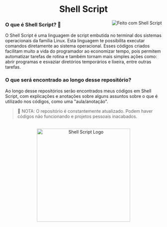 <h1 align="center"> Shell Script </h1>

<img align="right" alt="Feito com Shell Script" src="https://img.shields.io/badge/Feito_com-Shell_Script-1B2224?style=for-the-badge&logo=PowerShell&logoColor=1B2224"/>

<h3> O que é Shell Script? 🐚 </h3>
<p> O Shell Script é uma linguagem de script embutida no terminal dos sistemas operacionais da família Linux. Esta linguagem te possibilita executar comandos diretamente ao sistema operacional. Esses códigos criados facilitam muito a vida do programador ao economizar tempo, pois permitem automatizar tarefas de rotina e também tornam mais simples ações como: abrir programas e esvaziar diretórios temporários e lixeira, entre outras tarefas. </p>

<h3> O que será encontrado ao longo desse repositório? </h3>
<p> Ao longo desse repositórios serão encontrados meus códigos em Shell Script, com explicações e anotações sobre alguns assuntos sobre o que é utilizado nos códigos, como uma "aula/anotação". </p>

>🛑 NOTA: O repositório é constantemente atualizado. Podem haver códigos não funcionando e projetos pessoais inacabados.
<br>

<div align="center">   
<img height="300em" alt="Shell Script Logo" src="https://upload.wikimedia.org/wikipedia/commons/thumb/8/82/Gnu-bash-logo.svg/2560px-Gnu-bash-logo.svg.png"/>
</div>
